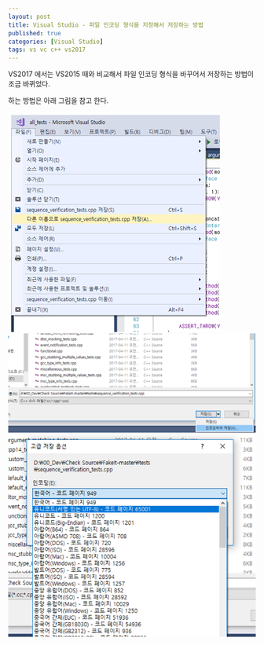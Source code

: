 ```yaml
---
layout: post
title: Visual Studio - 파일 인코딩 형식을 지정해서 저장하는 방법
published: true
categories: [Visual Studio]
tags: vs vc c++ vs2017
---
```

VS2017 에서는 VS2015 때와 비교해서 파일 인코딩 형식을 바꾸어서 저장하는 방법이 조금 바뀌었다.  
  
    
하는 방법은 아래 그림을 참고 한다.  
    
![](/images/vs/vs2017_file_encoding01.png)  
![](/images/vs/vs2017_file_encoding02.png)  
![](/images/vs/vs2017_file_encoding03.png)  
  

